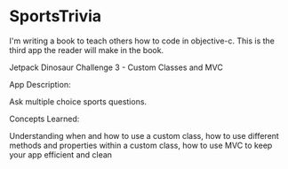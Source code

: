# SportsTrivia

I'm writing a book to teach others how to code in objective-c. This is the third app the reader will make in the book.



Jetpack Dinosaur Challenge 3 - Custom Classes and MVC

App Description:

Ask multiple choice sports questions.

Concepts Learned:

Understanding when and how to use a custom class, how to use different methods and properties within a custom class, how to use MVC to keep your app efficient and clean
